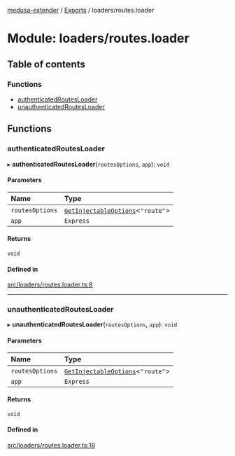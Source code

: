 [medusa-extender](../README.md) / [Exports](../modules.md) / loaders/routes.loader

# Module: loaders/routes.loader

## Table of contents

### Functions

- [authenticatedRoutesLoader](loaders_routes_loader.md#authenticatedroutesloader)
- [unauthenticatedRoutesLoader](loaders_routes_loader.md#unauthenticatedroutesloader)

## Functions

### authenticatedRoutesLoader

▸ **authenticatedRoutesLoader**(`routesOptions`, `app`): `void`

#### Parameters

| Name | Type |
| :------ | :------ |
| `routesOptions` | [`GetInjectableOptions`](types.md#getinjectableoptions)<``"route"``\> |
| `app` | `Express` |

#### Returns

`void`

#### Defined in

[src/loaders/routes.loader.ts:8](https://github.com/adrien2p/medusa-extender/blob/80081b5/src/loaders/routes.loader.ts#L8)

___

### unauthenticatedRoutesLoader

▸ **unauthenticatedRoutesLoader**(`routesOptions`, `app`): `void`

#### Parameters

| Name | Type |
| :------ | :------ |
| `routesOptions` | [`GetInjectableOptions`](types.md#getinjectableoptions)<``"route"``\> |
| `app` | `Express` |

#### Returns

`void`

#### Defined in

[src/loaders/routes.loader.ts:18](https://github.com/adrien2p/medusa-extender/blob/80081b5/src/loaders/routes.loader.ts#L18)
